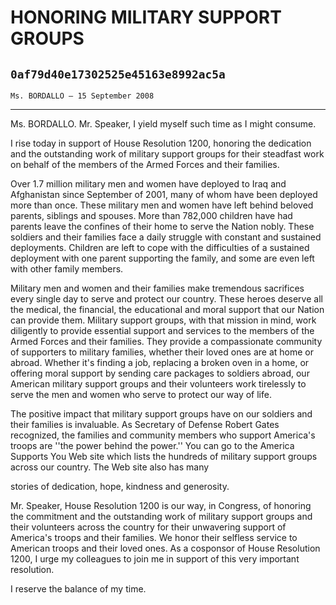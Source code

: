 # HONORING MILITARY SUPPORT GROUPS
## `0af79d40e17302525e45163e8992ac5a`
`Ms. BORDALLO — 15 September 2008`

---


Ms. BORDALLO. Mr. Speaker, I yield myself such time as I might 
consume.

I rise today in support of House Resolution 1200, honoring the 
dedication and the outstanding work of military support groups for 
their steadfast work on behalf of the members of the Armed Forces and 
their families.

Over 1.7 million military men and women have deployed to Iraq and 
Afghanistan since September of 2001, many of whom have been deployed 
more than once. These military men and women have left behind beloved 
parents, siblings and spouses. More than 782,000 children have had 
parents leave the confines of their home to serve the Nation nobly. 
These soldiers and their families face a daily struggle with constant 
and sustained deployments. Children are left to cope with the 
difficulties of a sustained deployment with one parent supporting the 
family, and some are even left with other family members.

Military men and women and their families make tremendous sacrifices 
every single day to serve and protect our country. These heroes deserve 
all the medical, the financial, the educational and moral support that 
our Nation can provide them. Military support groups, with that mission 
in mind, work diligently to provide essential support and services to 
the members of the Armed Forces and their families. They provide a 
compassionate community of supporters to military families, whether 
their loved ones are at home or abroad. Whether it's finding a job, 
replacing a broken oven in a home, or offering moral support by sending 
care packages to soldiers abroad, our American military support groups 
and their volunteers work tirelessly to serve the men and women who 
serve to protect our way of life.

The positive impact that military support groups have on our soldiers 
and their families is invaluable. As Secretary of Defense Robert Gates 
recognized, the families and community members who support America's 
troops are ''the power behind the power.'' You can go to the America 
Supports You Web site which lists the hundreds of military support 
groups across our country. The Web site also has many


stories of dedication, hope, kindness and generosity.

Mr. Speaker, House Resolution 1200 is our way, in Congress, of 
honoring the commitment and the outstanding work of military support 
groups and their volunteers across the country for their unwavering 
support of America's troops and their families. We honor their selfless 
service to American troops and their loved ones. As a cosponsor of 
House Resolution 1200, I urge my colleagues to join me in support of 
this very important resolution.

I reserve the balance of my time.